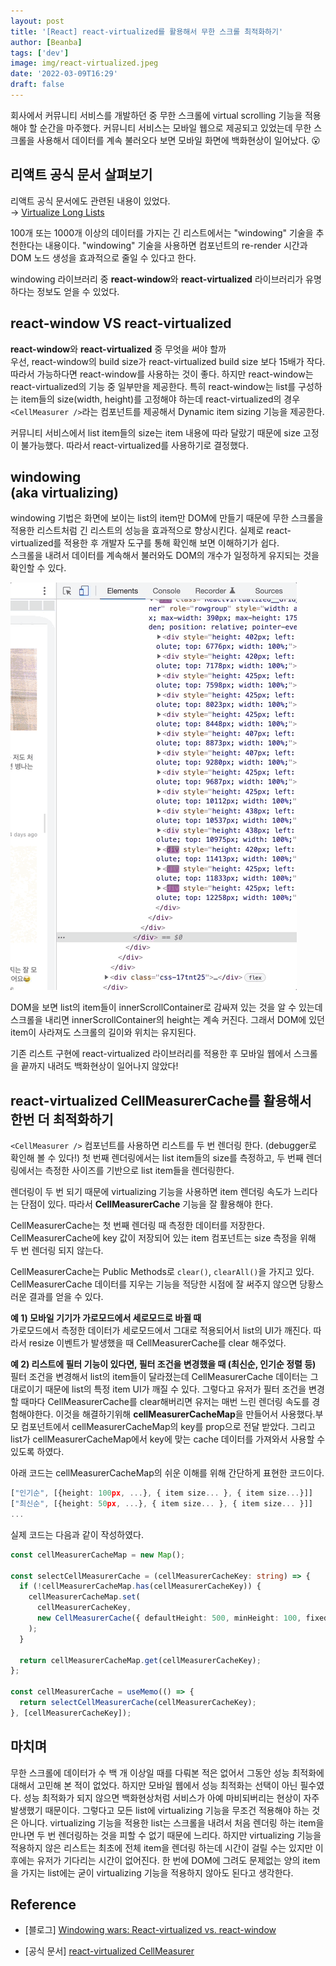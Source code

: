 ```yaml
---
layout: post
title: '[React] react-virtualized를 활용해서 무한 스크롤 최적화하기'
author: [Beanba]
tags: ['dev']
image: img/react-virtualized.jpeg
date: '2022-03-09T16:29'
draft: false
---
```


회사에서 커뮤니티 서비스를 개발하던 중 무한 스크롤에 virtual scrolling 기능을 적용해야 할 순간을 마주했다.
커뮤니티 서비스는 모바일 웹으로 제공되고 있었는데 무한 스크롤을 사용해서 데이터를 계속 불러오다 보면 모바일 화면에 백화현상이 일어났다. 😮

## 리액트 공식 문서 살펴보기

리액트 공식 문서에도 관련된 내용이 있었다. <br />
→ [Virtualize Long Lists](https://reactjs.org/docs/optimizing-performance.html#virtualize-long-lists)

100개 또는 1000개 이상의 데이터를 가지는 긴 리스트에서는 "windowing" 기술을 추천한다는 내용이다. "windowing" 기술을 사용하면 컴포넌트의 re-render 시간과 DOM 노드 생성을 효과적으로 줄일 수 있다고 한다.

windowing 라이브러리 중 **react-window**와 **react-virtualized** 라이브러리가 유명하다는 정보도 얻을 수 있었다.

## react-window VS react-virtualized

**react-window**와 **react-virtualized** 중 무엇을 써야 할까<br/>
우선, react-window의 build size가 react-virtualized build size 보다 15배가 작다. 따라서 가능하다면 react-window를 사용하는 것이 좋다. 하지만 react-window는 react-virtualized의 기능 중 일부만을 제공한다.
특히 react-window는 list를 구성하는 item들의 size(width, height)를 고정해야 하는데 react-virtualized의 경우 `<CellMeasurer />`라는 컴포넌트를 제공해서 Dynamic item sizing 기능을 제공한다.

커뮤니티 서비스에서 list item들의 size는 item 내용에 따라 달랐기 때문에 size 고정이 불가능했다. 따라서 react-virtualized를 사용하기로 결정했다.

## windowing <br /> (aka virtualizing)

windowing 기법은 화면에 보이는 list의 item만 DOM에 만들기 때문에 무한 스크롤을 적용한 리스트처럼 긴 리스트의 성능을 효과적으로 향상시킨다.
실제로 react-virtualized를 적용한 후 개발자 도구를 통해 확인해 보면 이해하기가 쉽다.<br />
스크롤을 내려서 데이터를 계속해서 불러와도 DOM의 개수가 일정하게 유지되는 것을 확인할 수 있다.

![React Virtualized Dom Image](./img/react-virtualized-dom.gif)

DOM을 보면 list의 item들이 innerScrollContainer로 감싸져 있는 것을 알 수 있는데 스크롤을 내리면 innerScrollContainer의 height는 계속 커진다. 그래서 DOM에 있던 item이 사라져도 스크롤의 길이와 위치는 유지된다.

기존 리스트 구현에 react-virtualized 라이브러리를 적용한 후 모바일 웹에서 스크롤을 끝까지 내려도 백화현상이 일어나지 않았다!

## react-virtualized CellMeasurerCache를 활용해서 한번 더 최적화하기

`<CellMeasurer />` 컴포넌트를 사용하면 리스트를 두 번 렌더링 한다. (debugger로 확인해 볼 수 있다!)
첫 번째 렌더링에서는 list item들의 size를 측정하고, 두 번째 렌더링에서는 측정한 사이즈를 기반으로 list item들을 렌더링한다.

렌더링이 두 번 되기 때문에 virtualizing 기능을 사용하면 item 렌더링 속도가 느리다는 단점이 있다. 따라서 **CellMeasurerCache** 기능을 잘 활용해야 한다.

CellMeasurerCache는 첫 번째 렌더링 때 측정한 데이터를 저장한다. CellMeasurerCache에 key 값이 저장되어 있는 item 컴포넌트는 size 측정을 위해 두 번 렌더링 되지 않는다.

CellMeasurerCache는 Public Methods로 `clear()`, `clearAll()`을 가지고 있다. CellMeasurerCache 데이터를 지우는 기능을 적당한 시점에 잘 써주지 않으면 당황스러운 결과를 얻을 수 있다.

**예 1) 모바일 기기가 가로모드에서 세로모드로 바뀔 때** <br />
가로모드에서 측정한 데이터가 세로모드에서 그대로 적용되어서 list의 UI가 깨진다. 따라서 resize 이벤트가 발생했을 때 CellMeasurerCache를 clear 해주었다.

**예 2) 리스트에 필터 기능이 있다면, 필터 조건을 변경했을 때 (최신순, 인기순 정렬 등)** <br />
필터 조건을 변경해서 list의 item들이 달라졌는데 CellMeasurerCache 데이터는 그대로이기 때문에 list의 특정 item UI가 깨질 수 있다. 그렇다고 유저가 필터 조건을 변경할 때마다 CellMeasurerCache를 clear해버리면 유저는 매번 느린 렌더링 속도를 경험해야한다. 이것을 해결하기위해 **cellMeasurerCacheMap**을 만들어서 사용했다.부모 컴포넌트에서 cellMeasurerCacheMap의 key를 prop으로 전달 받았다. 그리고 list가 cellMeasurerCacheMap에서 key에 맞는 cache 데이터를 가져와서 사용할 수 있도록 하였다.

아래 코드는 cellMeasurerCacheMap의 쉬운 이해를 위해 간단하게 표현한 코드이다.

```typescript
["인기순", [{height: 100px, ...}, { item size... }, { item size...}]]
["최신순", [{height: 50px, ...}, { item size... }, { item size... }]]
...
```

실제 코드는 다음과 같이 작성하였다.

```typescript
const cellMeasurerCacheMap = new Map();

const selectCellMeasurerCache = (cellMeasurerCacheKey: string) => {
  if (!cellMeasurerCacheMap.has(cellMeasurerCacheKey)) {
    cellMeasurerCacheMap.set(
      cellMeasurerCacheKey,
      new CellMeasurerCache({ defaultHeight: 500, minHeight: 100, fixedWidth: true }),
    );
  }

  return cellMeasurerCacheMap.get(cellMeasurerCacheKey);
};

const cellMeasurerCache = useMemo(() => {
  return selectCellMeasurerCache(cellMeasurerCacheKey);
}, [cellMeasurerCacheKey]);
```

## 마치며

무한 스크롤에 데이터가 수 백 개 이상일 때를 다뤄본 적은 없어서 그동안 성능 최적화에 대해서 고민해 본 적이 없었다. 하지만 모바일 웹에서 성능 최적화는 선택이 아닌 필수였다. 성능 최적화가 되지 않으면 백화현상처럼 서비스가 아예 마비되버리는 현상이 자주 발생했기 때문이다.
그렇다고 모든 list에 virtualizing 기능을 무조건 적용해야 하는 것은 아니다. virtualizing 기능을 적용한 list는 스크롤을 내려서 처음 렌더링 하는 item을 만나면 두 번 렌더링하는 것을 피할 수 없기 때문에 느리다. 하지만 virtualizing 기능을 적용하지 않은 리스트는 최초에 전체 item을 렌더링 하는데 시간이 걸릴 수는 있지만 이후에는 유저가 기다리는 시간이 없어진다. 한 번에 DOM에 그려도 문제없는 양의 item을 가지는 list에는 굳이 virtualizing 기능을 적용하지 않아도 된다고 생각한다.

## Reference

- [블로그] [Windowing wars: React-virtualized vs. react-window](https://blog.logrocket.com/windowing-wars-react-virtualized-vs-react-window/)

- [공식 문서] [react-virtualized CellMeasurer](https://github.com/bvaughn/react-virtualized/blob/master/docs/CellMeasurer.md)
